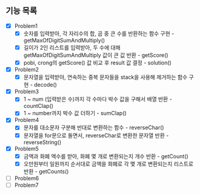 ## 기능 목록

- [x] Problem1
  - [x] 숫자를 입력받아, 각 자리수의 합, 곱 중 큰 수를 반환하는 함수 구현 - getMaxOfDigitSumAndMultiply()
  - [x] 길이가 2인 리스트를 입력받아, 두 수에 대해 getMaxOfDigitSumAndMultiply 값이 큰 값 반환 - getScore()
  - [x] pobi, crong의 getScore() 값 비교 후 result 값 결정 - solution()
- [x] Problem2
  - [x] 문자열을 입력받아, 연속하는 중복 문자들을 stack을 사용해 제거하는 함수 구현 - decode()
- [x] Problem3
  - [x] 1 ~ num (입력받은 수)까지 각 수마다 박수 값을 구해서 배열 반환 - countClap()
  - [x] 1 ~ number까지 박수 값 더하기 - sumClap()
- [x] Problem4
  - [x] 문자를 대소문자 구분해 반대로 변환하는 함수 - reverseChar()
  - [x] 문자열을 for문으로 돌면서, reverseChar로 변환한 문자열 반환 - reverseString()
- [x] Problem5
  - [x] 금액과 화폐 액수를 받아, 화폐 몇 개로 변환되는지 개수 반환 - getCount()
  - [x] 오만원부터 일원까지 순서대로 금액을 화폐로 각 몇 개로 변환되는지 리스트로 반환 - getCounts()
- [ ] Problem6
- [ ] Problem7